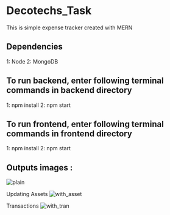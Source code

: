 # Decotechs_Task
This is simple expense tracker created with MERN

Dependencies
-----------
1: Node
2: MongoDB


To run backend, enter following terminal commands in backend directory 
----------------------------------------
1: npm install
2: npm start


To run frontend, enter following terminal commands in frontend directory
----------------------------------------
1: npm install
2: npm start


Outputs images :
------------------
![plain](https://user-images.githubusercontent.com/51289334/211547307-f320daea-d8d1-487b-87bc-1456d7555119.png)

 Updating Assets
![with_asset](https://user-images.githubusercontent.com/51289334/211547298-e14fe4d8-b5c2-48c8-9067-1299b4a47be0.png)

Transactions
![with_tran](https://user-images.githubusercontent.com/51289334/211547304-f178f8fd-77fe-4d94-9f59-7bd183d74335.png)
